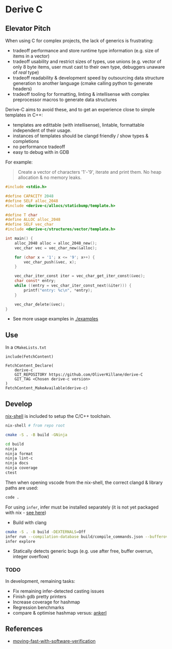 # Derive C
## Elevator Pitch
When using C for complex projects, the lack of generics is frustrating:
 - tradeoff performance and store runtime type information (e.g. size of items in a vector)
 - tradeoff usability and restrict sizes of types, use unions (e.g. vector of only 8 byte items, user must cast to their own type, debuggers unaware of _real_ type)
 - tradeoff readability & development speed by outsourcing data structure generation to another language (cmake calling python to generate headers)
 - tradeoff tooling for formatting, linting & intellisense with complex preprocessor macros to generate data structures

Derive-C aims to avoid these, and to get an experience close to simple templates in C++:
 - templates are edittable (with intellisense), lintable, formattable independent of their usage.
 - instances of templates should be clangd friendly / show types & completions
 - no performance tradeoff
 - easy to debug with in GDB

For example:
> Create a vector of characters '1'-'9', iterate and print them. No heap allocation & no memory leaks.
```c
#include <stdio.h>

#define CAPACITY 2048
#define SELF alloc_2048
#include <derive-c/allocs/staticbump/template.h>

#define T char
#define ALLOC alloc_2048
#define SELF vec_char
#include <derive-c/structures/vector/template.h>

int main() {
    alloc_2048 alloc = alloc_2048_new();
    vec_char vec = vec_char_new(&alloc);

    for (char x = '1'; x <= '9'; x++) {
        vec_char_push(&vec, x);
    }

    vec_char_iter_const iter = vec_char_get_iter_const(&vec);
    char const* entry;
    while ((entry = vec_char_iter_const_next(&iter))) {
        printf("entry: %c\n", *entry);
    }

    vec_char_delete(&vec);
}
```
 - See more usage examples in [./examples](./examples/)

## Use
In a `CMakeLists.txt`
```
include(FetchContent)

FetchContent_Declare(
    derive-c
    GIT_REPOSITORY https://github.com/OliverKillane/derive-C
    GIT_TAG <Chosen derive-c version>
)
FetchContent_MakeAvailable(derive-c)
```

## Develop
[nix-shell](./shell.nix) is included to setup the C/C++ toolchain.
```bash
nix-shell # from repo root
```
```bash
cmake -S . -B build -GNinja
```
```bash
cd build
ninja
ninja format
ninja lint-c
ninja docs
ninja coverage
ctest
```
Then when opening vscode from the nix-shell, the correct clangd & library paths are used:
```bash
code .
```

For using `infer`, infer must be installed separately (it is not yet packaged with nix - [see here](https://github.com/NixOS/nixpkgs/issues/148048))
 - Build with clang
```bash
cmake -S . -B build -DEXTERNALS=Off
infer run --compilation-database build/compile_commands.json --bufferoverrun --liveness --pulse
infer explore
```
 - Statically detects generic bugs (e.g. use after free, buffer overrun, integer overflow)

### TODO
In development, remaining tasks:
 - Fix remaining infer-detected casting issues
 - Finish gdb pretty printers
 - Increase coverage for hashmap
 - Regression benchmarks
 - compare & optimise hashmap versus: [ankerl](https://github.com/martinus/unordered_dense/blob/main/include/ankerl/unordered_dense.h)

## References
- [moving-fast-with-software-verification](https://research.facebook.com/publications/moving-fast-with-software-verification/)
